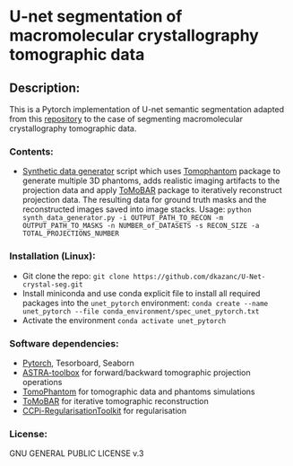 # U-net segmentation of macromolecular crystallography tomographic data

## Description:
This is a Pytorch implementation of U-net semantic segmentation adapted from this [repository](https://github.com/milesial/Pytorch-UNet) to the case of segmenting macromolecular crystallography tomographic data.

### Contents:
* [Synthetic data generator](https://github.com/dkazanc/U-Net-crystal-seg/blob/main/synth_data_gen/synth_data_generator.py) script which uses [Tomophantom](https://github.com/dkazanc/TomoPhantom) package to generate multiple 3D phantoms, adds realistic imaging artifacts to the projection data and apply [ToMoBAR](https://github.com/dkazanc/ToMoBAR) package to iteratively reconstruct projection data. The resulting data for ground truth masks and the reconstructed images saved into image stacks. Usage: `python synth_data_generator.py -i OUTPUT_PATH_TO_RECON -m OUTPUT_PATH_TO_MASKS -n NUMBER_of_DATASETS -s RECON_SIZE -a TOTAL_PROJECTIONS_NUMBER`


### Installation (Linux):
* Git clone the repo: `git clone https://github.com/dkazanc/U-Net-crystal-seg.git`
* Install miniconda and use conda explicit file to install all required packages into the `unet_pytorch` environment: `conda create --name unet_pytorch --file conda_environment/spec_unet_pytorch.txt`
* Activate the environment `conda activate unet_pytorch`

### Software dependencies:
 * [Pytorch](https://pytorch.org/), Tesorboard, Seaborn
 * [ASTRA-toolbox](https://www.astra-toolbox.com/) for forward/backward tomographic projection operations
 * [TomoPhantom](https://github.com/dkazanc/TomoPhantom) for tomographic data and phantoms simulations
 * [ToMoBAR](https://github.com/dkazanc/ToMoBAR) for iterative tomographic reconstruction
 * [CCPi-RegularisationToolkit](https://github.com/vais-ral/CCPi-Regularisation-Toolkit) for regularisation

### License:
GNU GENERAL PUBLIC LICENSE v.3
